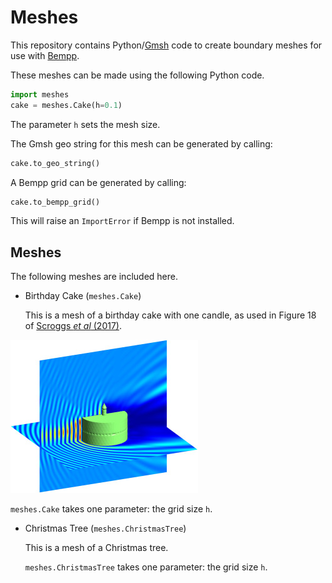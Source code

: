 Meshes
======
This repository contains Python/[Gmsh](http://gmsh.info/) code to create boundary meshes for use with [Bempp](http://bempp.com).

These meshes can be made using the following Python code.

```python
import meshes
cake = meshes.Cake(h=0.1)
```
The parameter `h` sets the mesh size.

The Gmsh geo string for this mesh can be generated by calling:

```python
cake.to_geo_string()
```

A Bempp grid can be generated by calling:

```python
cake.to_bempp_grid()
```
This will raise an `ImportError` if Bempp is not installed.

Meshes
------
The following meshes are included here.

* Birthday Cake (`meshes.Cake`)

   This is a mesh of a birthday cake with one candle, as used in Figure 18 of [Scroggs *et al* (2017)](http://www.sciencedirect.com/science/article/pii/S0898122117304789).

![Cake scattering](https://raw.githubusercontent.com/mscroggs/meshes/master/img/cake.jpg)

   `meshes.Cake` takes one parameter: the grid size `h`.

* Christmas Tree (`meshes.ChristmasTree`)

   This is a mesh of a Christmas tree.

   `meshes.ChristmasTree` takes one parameter: the grid size `h`.
